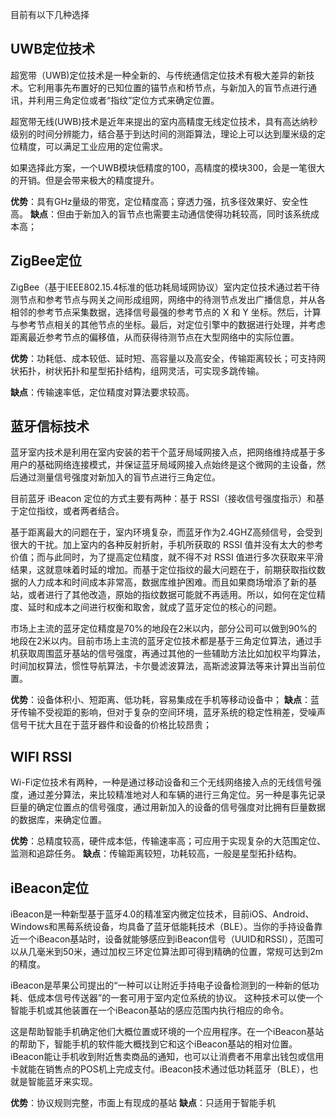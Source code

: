 目前有以下几种选择

## UWB定位技术

超宽带（UWB)定位技术是一种全新的、与传统通信定位技术有极大差异的新技术。它利用事先布置好的已知位置的锚节点和桥节点，与新加入的盲节点进行通讯，并利用三角定位或者“指纹”定位方式来确定位置。

超宽带无线(UWB)技术是近年来提出的室内高精度无线定位技术，具有高达纳秒级别的时间分辨能力，结合基于到达时间的测距算法，理论上可以达到厘米级的定位精度，可以满足工业应用的定位需求。

如果选择此方案，一个UWB模块低精度的100，高精度的模块300，会是一笔很大的开销。但是会带来极大的精度提升。

**优势**：具有GHz量级的带宽，定位精度高；穿透力强，抗多径效果好、安全性高。 
**缺点**：但由于新加入的盲节点也需要主动通信使得功耗较高，同时该系统成本高；

## ZigBee定位

ZigBee（基于IEEE802.15.4标准的低功耗局域网协议）室内定位技术通过若干待测节点和参考节点与网关之间形成组网，网络中的待测节点发出广播信息，并从各相邻的参考节点采集数据，选择信号最强的参考节点的 X 和 Y 坐标。然后，计算与参考节点相关的其他节点的坐标。最后，对定位引擎中的数据进行处理，并考虑距离最近参考节点的偏移值，从而获得待测节点在大型网络中的实际位置。

**优势**：功耗低、成本较低、延时短、高容量以及高安全，传输距离较长；可支持网状拓扑，树状拓扑和星型拓扑结构，组网灵活，可实现多跳传输。

**缺点**：传输速率低，定位精度对算法要求较高。

## 蓝牙信标技术

蓝牙室内技术是利用在室内安装的若干个蓝牙局域网接入点，把网络维持成基于多用户的基础网络连接模式，并保证蓝牙局域网接入点始终是这个微网的主设备，然后通过测量信号强度对新加入的盲节点进行三角定位。

目前蓝牙 iBeacon 定位的方式主要有两种：基于 RSSI（接收信号强度指示）和基于定位指纹，或者两者结合。

基于距离最大的问题在于，室内环境复杂，而蓝牙作为2.4GHZ高频信号，会受到很大的干扰。加上室内的各种反射折射，手机所获取的 RSSI 值并没有太大的参考价值；而与此同时，为了提高定位精度，就不得不对 RSSI 值进行多次获取来平滑结果，这就意味着时延的增加。而基于定位指纹的最大问题在于，前期获取指纹数据的人力成本和时间成本非常高，数据库维护困难。而且如果商场增添了新的基站，或者进行了其他改造，原始的指纹数据可能就不再适用。所以，如何在定位精度、延时和成本之间进行权衡和取舍，就成了蓝牙定位的核心的问题。

市场上主流的蓝牙定位精度是70%的地段在2米以内，部分公司可以做到90%的地段在2米以内。目前市场上主流的蓝牙定位技术都是基于三角定位算法，通过手机获取周围蓝牙基站的信号强度，再通过其他的一些辅助方法比如加权平均算法，时间加权算法，惯性导航算法，卡尔曼滤波算法，高斯滤波算法等来计算出当前位置。

**优势**：设备体积小、短距离、低功耗，容易集成在手机等移动设备中； 
**缺点**：蓝牙传输不受视距的影响，但对于复杂的空间环境，蓝牙系统的稳定性稍差，受噪声信号干扰大且在于蓝牙器件和设备的价格比较昂贵；

## WIFI RSSI

Wi-Fi定位技术有两种，一种是通过移动设备和三个无线网络接入点的无线信号强度，通过差分算法，来比较精准地对人和车辆的进行三角定位。另一种是事先记录巨量的确定位置点的信号强度，通过用新加入的设备的信号强度对比拥有巨量数据的数据库，来确定位置。

**优势**：总精度较高，硬件成本低，传输速率高；可应用于实现复杂的大范围定位、监测和追踪任务。
**缺点**：传输距离较短，功耗较高，一般是星型拓扑结构。

## iBeacon定位

iBeacon是一种新型基于蓝牙4.0的精准室内微定位技术，目前iOS、Android、Windows和黑莓系统设备，均具备了蓝牙低能耗技术（BLE）。当你的手持设备靠近一个iBeacon基站时，设备就能够感应到iBeacon信号（UUID和RSSI），范围可以从几毫米到50米，通过加权三环定位算法即可得到精确的位置，常规可达到2m的精度。

iBeacon是苹果公司提出的“一种可以让附近手持电子设备检测到的一种新的低功耗、低成本信号传送器”的一套可用于室内定位系统的协议。 这种技术可以使一个智能手机或其他装置在一个iBeacon基站的感应范围内执行相应的命令。

这是帮助智能手机确定他们大概位置或环境的一个应用程序。在一个iBeacon基站的帮助下，智能手机的软件能大概找到它和这个iBeacon基站的相对位置。iBeacon能让手机收到附近售卖商品的通知，也可以让消费者不用拿出钱包或信用卡就能在销售点的POS机上完成支付。iBeacon技术通过低功耗蓝牙（BLE），也就是智能蓝牙来实现。

**优势**：协议规则完整，市面上有现成的基站
**缺点**：只适用于智能手机
